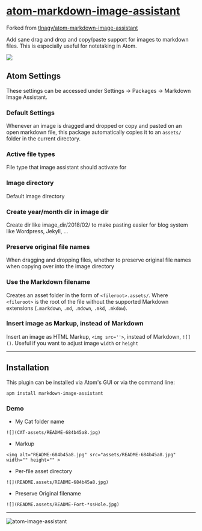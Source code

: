 # [atom-markdown-image-assistant](https://atom.io/packages/markdown-image-assistant)

Forked from [tlnagy/atom\-markdown\-image\-assistant](https://github.com/tlnagy/atom-markdown-image-assistant)


Add sane drag and drop and copy/paste support for images to markdown
files. This is especially useful for notetaking in Atom.

![](https://cloud.githubusercontent.com/assets/1661487/19503385/137f1da6-9568-11e6-9796-910e6927459d.gif)

## Atom Settings

These settings can be accessed under Settings -> Packages -> Markdown
Image Assistant.

### Default Settings

Whenever an image is dragged and dropped or copy and pasted on an open markdown file, this package automatically copies it to an `assets/` folder in the current directory.

### Active file types

File type that image assistant should activate for

### Image directory

Default image directory

### Create year/month dir in image dir

Create dir like image_dir/2018/02/ to make pasting easier for blog system like Wordpress, Jekyll, ...

### Preserve original file names

When dragging and dropping files, whether to preserve original file names when copying over into the image directory

### Use the Markdown filename

Creates an asset folder in the form of `<fileroot>.assets/`.  Where
`<fileroot>` is the root of the file without the supported Markdown extensions (`.markdown`, `.md`, `.mdown`, `.mkd`, `.mkdow`).


### Insert image as Markup, instead of Markdown

Insert an image as HTML Markup, `<img src=''>`, instead of Markdown, `![]()`.  Useful if you want to adjust image `width` or `height`

-----


## Installation

This plugin can be installed via Atom's GUI or via the command line:

```
apm install markdown-image-assistant
```


### Demo
* My Cat folder name
```
![](CAT-assets/README-684b45a8.jpg)
```

* Markup
```
<img alt="README-684b45a8.jpg" src="assets/README-684b45a8.jpg" width="" height="" >
```
* Per-file asset directory
```
![](README.assets/README-684b45a8.jpg)
```

* Preserve Original filename
```
![](README.assets/README-Fort-*ssHole.jpg)
```

-----
![atom-image-assistant](https://cloud.githubusercontent.com/assets/118112/24306827/2db2494a-107f-11e7-969a-2581851aa816.gif)
